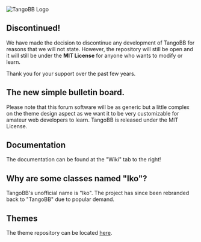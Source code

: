 ![TangoBB Logo](https://raw.githubusercontent.com/Codetana/TangoBB/master/public/img/tangobb_logo.png)
## Discontinued!
We have made the decision to discontinue any development of TangoBB for reasons that we will not state. However, the repository will still be open and it will still be under the **MIT License** for anyone who wants to modify or learn.

Thank you for your support over the past few years.

## The new simple bulletin board.
Please note that this forum software will be as generic but a little complex on the theme design aspect as we want it to be very customizable for amateur web developers to learn.
TangoBB is released under the MIT License.

## Documentation
The documentation can be found at the "Wiki" tab to the right!

## Why are some classes named "Iko"?
TangoBB's unofficial name is "Iko". The project has since been rebranded back to "TangoBB" due to popular demand.

## Themes
The theme repository can be located [here](https://github.com/Codetana/TangoBB-Themes).
